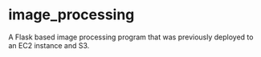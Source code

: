 # image_processing
A Flask based image processing program that was previously deployed to an EC2 instance and S3.
